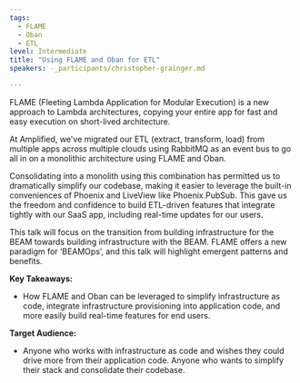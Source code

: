 ```yaml
---
tags:
  - FLAME
  - Oban
  - ETL
level: Intermediate
title: "Using FLAME and Oban for ETL"
speakers: -_participants/christopher-grainger.md

---
```

FLAME (Fleeting Lambda Application for Modular Execution) is a new approach to Lambda architectures, copying your entire app for fast and easy execution on short-lived architecture.

At Amplified, we've migrated our ETL (extract, transform, load) from multiple apps across multiple clouds using RabbitMQ as an event bus to go all in on a monolithic architecture using FLAME and Oban.

Consolidating into a monolith using this combination has permitted us to dramatically simplify our codebase, making it easier to leverage the built-in conveniences of Phoenix and LiveView like Phoenix.PubSub. This gave us the freedom and confidence to build ETL-driven features that integrate tightly with our SaaS app, including real-time updates for our users.

This talk will focus on the transition from building infrastructure for the BEAM towards building infrastructure with the BEAM. FLAME offers a new paradigm for ‘BEAMOps’, and this talk will highlight emergent patterns and benefits.

**Key Takeaways:**
- How FLAME and Oban can be leveraged to simplify infrastructure as code, integrate infrastructure provisioning into application code, and more easily build real-time features for end users.

**Target Audience:**
- Anyone who works with infrastructure as code and wishes they could drive more from their application code. Anyone who wants to simplify their stack and consolidate their codebase.

